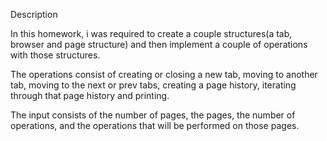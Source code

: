 Description

In this homework, i was required to create a couple structures(a tab, browser and page structure) and then implement a couple of operations with
those structures.

The operations consist of creating or closing a new tab, moving to another tab, moving to the next or prev tabs, creating a page history,
iterating through that page history and printing.

The input consists of the number of pages, the pages, the number of operations, and the operations that will be performed on those pages.
